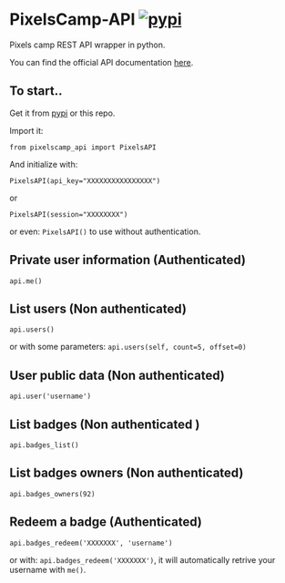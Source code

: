 # PixelsCamp-API [![pypi](https://img.shields.io/pypi/v/pixelscamp-api.svg)][pypi]
Pixels camp REST API wrapper in python.

You can find the official API documentation [here][API doc].

## To start..

Get it from [pypi] or this repo.

Import it: 

```from pixelscamp_api import PixelsAPI```

And initialize with:

```PixelsAPI(api_key="XXXXXXXXXXXXXXXX")```

or

```PixelsAPI(session="XXXXXXXX")```

or even: ```PixelsAPI()``` to use without authentication.

## Private user information (Authenticated)

```api.me()```

## List users (Non authenticated)

```api.users()```

or with some parameters: ```api.users(self, count=5, offset=0)```

## User public data (Non authenticated)

```api.user('username')```

## List badges (Non authenticated )

```api.badges_list()```

## List badges owners (Non authenticated)

```api.badges_owners(92)```

## Redeem a badge (Authenticated)

```api.badges_redeem('XXXXXXX', 'username')```

or with: ```api.badges_redeem('XXXXXXX')```, it will automatically retrive your username with  ```me()```.


[API doc]: https://github.com/PixelsCamp/docs/blob/master/API.md
[pypi]: https://pypi.python.org/pypi/pixelscamp-api
